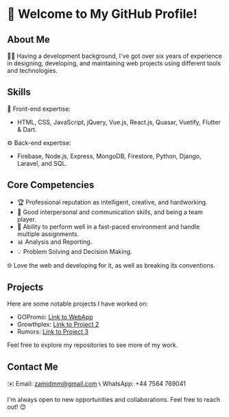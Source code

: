 # 👋 Welcome to My GitHub Profile!

## About Me

👨‍💻 Having a development background, I've got over six years of experience in designing, developing, and maintaining web projects using different tools and technologies.

## Skills

🌟 Front-end expertise:
- HTML, CSS, JavaScript, jQuery, Vue.js, React.js, Quasar, Vuetify, Flutter & Dart.

⚙️ Back-end expertise:
- Firebase, Node.js, Express, MongoDB, Firestore, Python, Django, Laravel, and SQL.

## Core Competencies

- 🏆 Professional reputation as intelligent, creative, and hardworking.
- 🤝 Good interpersonal and communication skills, and being a team player.
- 🚀 Ability to perform well in a fast-paced environment and handle multiple assignments.
- 📊 Analysis and Reporting.
- 💡 Problem Solving and Decision Making.

🌐 Love the web and developing for it, as well as breaking its conventions.

## Projects

Here are some notable projects I have worked on:

- GOPromo: [Link to WebApp](https://gopromo.org/)
- Growthplex: [Link to Project 2](https://app.growthplex.io/)
- Rumors: [Link to Project 3](https://www.rumors.com.au/)

Feel free to explore my repositories to see more of my work.

## Contact Me

✉️ Email: zamidmm@gmail.com
📞 WhatsApp: +44 7564 769041

I'm always open to new opportunities and collaborations. Feel free to reach out! 😊
